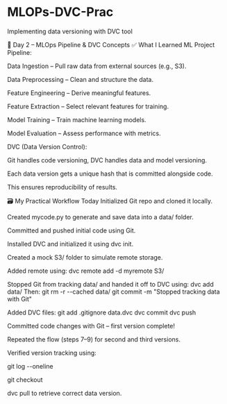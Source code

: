 # MLOPs-DVC-Prac
Implementing data versioning with DVC tool

📘 Day 2 – MLOps Pipeline & DVC Concepts
✅ What I Learned
ML Project Pipeline:

Data Ingestion – Pull raw data from external sources (e.g., S3).

Data Preprocessing – Clean and structure the data.

Feature Engineering – Derive meaningful features.

Feature Extraction – Select relevant features for training.

Model Training – Train machine learning models.

Model Evaluation – Assess performance with metrics.

DVC (Data Version Control):

Git handles code versioning, DVC handles data and model versioning.

Each data version gets a unique hash that is committed alongside code.

This ensures reproducibility of results.

🗃️ My Practical Workflow Today
Initialized Git repo and cloned it locally.

Created mycode.py to generate and save data into a data/ folder.

Committed and pushed initial code using Git.

Installed DVC and initialized it using dvc init.

Created a mock S3/ folder to simulate remote storage.

Added remote using:
dvc remote add -d myremote S3/

Stopped Git from tracking data/ and handed it off to DVC using:
dvc add data/
Then:
git rm -r --cached data/
git commit -m "Stopped tracking data with Git"

Added DVC files:
git add .gitignore data.dvc
dvc commit
dvc push

Committed code changes with Git – first version complete!

Repeated the flow (steps 7–9) for second and third versions.

Verified version tracking using:

git log --oneline

git checkout <commit-hash>

dvc pull to retrieve correct data version.
